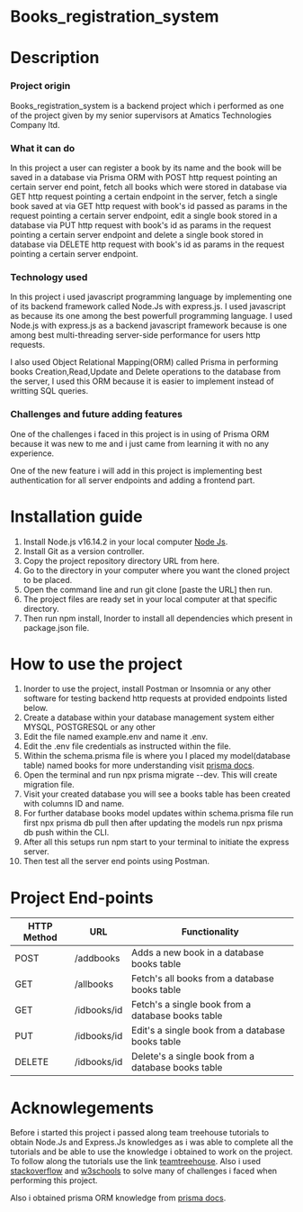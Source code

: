 # Books_registration_system

# Description

### Project origin
Books_registration_system is a backend project which i performed as one of the project given by my senior supervisors at Amatics Technologies Company ltd.

### What it can do
In this project a user can register a book by its name and the book will be saved in a database via Prisma ORM with POST http request pointing an certain server end point, fetch all books which were stored in database via GET http request pointing a certain endpoint in the server, fetch a single book saved at via GET http request with book's id passed as params in the request pointing a certain server endpoint, edit a single book stored in a database via PUT http request with book's id as params in the request pointing a certain server endpoint and delete a single book stored in database via DELETE http request with book's id as params in the request pointing a certain server endpoint.

### Technology used
In this project i used javascript programming language by implementing one of its backend framework called Node.Js with express.js.
I used javascript as because its one among the best powerfull programming language.
I used Node.js with express.js as a backend javascript framework because is one among best multi-threading server-side performance for users http requests.

I also used Object Relational Mapping(ORM) called Prisma in performing books Creation,Read,Update and Delete operations to the database from the server, I used this ORM
because it is easier to implement instead of writting SQL queries.

### Challenges and future adding features
One of the challenges i faced in this project is in using of Prisma ORM because it was new to me and i just came from learning it with no any experience.

One of the new feature i will add in this project is implementing best authentication for all server endpoints and adding a frontend part.

# Installation guide
1. Install Node.js v16.14.2 in your local computer [Node Js](https://nodejs.org/en/).
2. Install Git as a version controller.
3. Copy the project repository directory URL from here.
4. Go to the directory in your computer where you want the cloned project to be placed.
5. Open the command line and run git clone [paste the URL] then run.
6. The project files are ready set in your local computer at that specific directory.
7. Then run npm install, Inorder to install all dependencies which present in package.json file.

# How to use the project
1. Inorder to use the project, install Postman or Insomnia or any other software for testing backend http requests at provided endpoints listed below.
2. Create a database within your database management system either MYSQL, POSTGRESQL or any other
3. Edit the file named example.env and name it .env.
4. Edit the .env file credentials as instructed within the file.
5. Within the schema.prisma file is where you I placed my model(database table) named books for more understanding visit [prisma docs](https://www.prisma.io/).
6. Open the terminal and run npx prisma migrate --dev. This will create migration file.
7. Visit your created database you will see a books table has been created with columns ID and name.
8. For further database books model updates within schema.prisma file run first npx prisma db pull then after updating the models run npx prisma db push within the CLI.
9. After all this setups run npm start to your terminal to initiate the express server.
10. Then test all the server end points using Postman.

# Project End-points
| HTTP Method  | URL |Functionality|
| ------------- | ------------- |-------|
| POST  | /addbooks  |Adds a new book in a database books table|
| GET  | /allbooks   |Fetch's all books from a database books table|
| GET  | /idbooks/id   |Fetch's a single book from a database books table|
| PUT  | /idbooks/id   |Edit's a single book from a database books table|
| DELETE  | /idbooks/id   |Delete's a single book from a database books table|

# Acknowlegements
Before i started this project i passed along team treehouse tutorials to obtain Node.Js and Express.Js knowledges as i was able to complete all the tutorials and be able to use the knowledge i obtained to work on the project. To follow along the tutorials use the link [teamtreehouse](https://teamtreehouse.com/). Also i used [stackoverflow](https://stackoverflow.com/) and [w3schools](https://www.w3schools.com/) to solve many of challenges i faced when performing this project.

Also i obtained prisma ORM knowledge from [prisma docs](https://www.prisma.io/).


